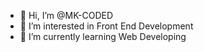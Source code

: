 - 👋 Hi, I’m @MK-CODED
- 👀 I’m interested in Front End Development
- 🌱 I’m currently learning Web Developing
<!---
MK-CODED/MK-CODED is a ✨ special ✨ repository because its `README.md` (this file) appears on your GitHub profile.
You can click the Preview link to take a look at your changes.
--->
